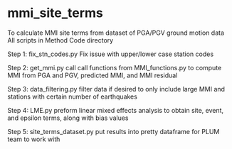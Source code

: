 # mmi_site_terms

To calculate MMI site terms from dataset of PGA/PGV ground motion data
All scripts in Method Code directory

Step 1: 
  fix_stn_codes.py
  Fix issue with upper/lower case station codes

Step 2:
  get_mmi.py
  call call functions from MMI_functions.py to compute MMI from PGA and PGV, predicted MMI, and MMI residual
  
Step 3:
  data_filtering.py
  filter data if desired to only include large MMI and stations with certain number of earthquakes
  
Step 4:
  LME.py
  preform linear mixed effects analysis to obtain site, event, and epsilon terms, along with bias values
  
Step 5: 
  site_terms_dataset.py
  put results into pretty dataframe for PLUM team to work with
  
  
